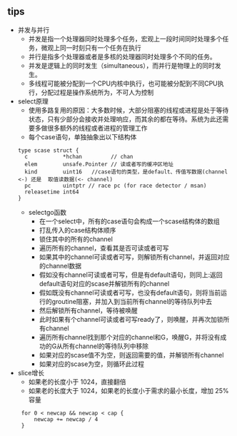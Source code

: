## tips
* 并发与并行
  * 并发是指一个处理器同时处理多个任务，宏观上一段时间同时处理多个任务，微观上同一时刻只有一个任务在执行
  * 并行是指多个处理器或者是多核的处理器同时处理多个不同的任务。 
  * 并发是逻辑上的同时发生（simultaneous），而并行是物理上的同时发生。  
  * 多线程可能被分配到一个CPU内核中执行，也可能被分配到不同CPU执行，分配过程是操作系统所为，不可人为控制
* select原理
  * 使用多路复用的原因：大多数时候，大部分阻塞的线程或进程是处于等待状态，只有少部分会接收并处理响应，而其余的都在等待。系统为此还需要多做很多额外的线程或者进程的管理工作 
  * 每个case语句，单独抽象出以下结构体
  ```
  type scase struct {
    c           *hchan         // chan
    elem        unsafe.Pointer // 读或者写的缓冲区地址
    kind        uint16   //case语句的类型，是default、传值写数据(channel <-) 还是  取值读数据(<- channel)
    pc          uintptr // race pc (for race detector / msan)
    releasetime int64
  }
  ```
  * selectgo函数
    * 在一个select中，所有的case语句会构成一个scase结构体的数组
    * 打乱传入的case结构体顺序
    * 锁住其中的所有的channel
    * 遍历所有的channel，查看其是否可读或者可写
    * 如果其中的channel可读或者可写，则解锁所有channel，并返回对应的channel数据
    * 假如没有channel可读或者可写，但是有default语句，则同上:返回default语句对应的scase并解锁所有的channel
    * 假如既没有channel可读或者可写，也没有default语句，则将当前运行的groutine阻塞，并加入到当前所有channel的等待队列中去
    * 然后解锁所有channel，等待被唤醒
    * 此时如果有个channel可读或者可写ready了，则唤醒，并再次加锁所有channel
    * 遍历所有channel找到那个对应的channel和G，唤醒G，并将没有成功的G从所有channel的等待队列中移除
    * 如果对应的scase值不为空，则返回需要的值，并解锁所有channel
    * 如果对应的scase为空，则循环此过程
* slice增长
  * 如果老的长度小于 1024，直接翻倍
  * 如果老的长度大于 1024，如果老的长度小于需求的最小长度，增加 25% 容量
  ```
   for 0 < newcap && newcap < cap {
       newcap += newcap / 4
   }
  ```
